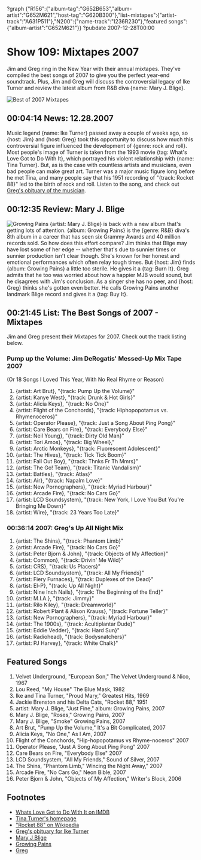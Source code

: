 ?graph {"R156":{"album-tag":"G652B653","album-artist":"G652M621","host-tag":"G620B300"},"list~mixtapes":{"artist-track":"A631P511"},"N200":{"name-track":"I236R230"},"featured songs":{"album-artist":"G652M621"}}
?pubdate 2007-12-28T00:00

# Show 109: Mixtapes 2007
Jim and Greg ring in the New Year with their annual mixtapes. They've compiled the best songs of 2007 to give you the perfect year-end soundtrack. Plus, Jim and Greg will discuss the controversial legacy of Ike Turner and review the latest album from R&B diva {name: Mary J. Blige}.

![Best of 2007 Mixtapes](http://static.soundopinions.org/images/mixtapes.jpg)

## 00:04:14 News: 12.28.2007
Music legend {name: Ike Turner} passed away a couple of weeks ago, so {host: Jim} and {host: Greg} took this opportunity to discuss how much this controversial figure influenced the development of {genre: rock and roll}. Most people's image of Turner is taken from the 1993 movie {tag: What's Love Got to Do With It}, which portrayed his violent relationship with {name: Tina Turner}. But, as is the case with countless artists and musicians, even bad people can make great art. Turner was a major music figure long before he met Tina, and many people say that his 1951 recording of "{track: Rocket 88}" led to the birth of rock and roll. Listen to the song, and check out [Greg's obituary of the musician](http://leisureblogs.chicagotribune.com/turn_it_up/2007/12/musical-legend.html).

## 00:12:35 Review: Mary J. Blige
![Growing Pains](http://a4.mzstatic.com/us/r1000/022/Features/6a/4a/65/dj.mrykwfit.600x600-75.jpg "1392280/270524804")
{artist: Mary J. Blige} is back with a new album that's getting lots of attention. {album: Growing Pains} is the {genre: R&B} diva's 8th album in a career that has seen six Grammy Awards and 40 million records sold. So how does this effort compare? Jim thinks that Blige may have lost some of her edge -- whether that's due to sunnier times or sunnier production isn't clear though. She's known for her honest and emotional performances which often relay tough times. But {host: Jim} finds {album: Growing Pains} a little too sterile. He gives it a {tag: Burn It}. Greg admits that he too was worried about how a happier MJB would sound, but he disagrees with Jim's conclusion. As a singer she has no peer, and {host: Greg} thinks she's gotten even better. He calls Growing Pains another landmark Blige record and gives it a {tag: Buy It}.

## 00:21:45 List: The Best Songs of 2007 - Mixtapes

Jim and Greg present their Mixtapes for 2007. Check out the track listing below.

### Pump up the Volume: Jim DeRogatis' Messed-Up Mix Tape 2007
(Or 18 Songs I Loved This Year, With No Real Rhyme or Reason)

1. {artist: Art Brut}, "{track: Pump Up the Volume}"
2. {artist: Kanye West}, "{track: Drunk & Hot Girls}"
3. {artist: Alicia Keys}, "{track: No One}"
4. {artist: Flight of the Conchords}, "{track: Hiphopopotamus vs. Rhymenoceros}"
5. {artist: Operator Please}, "{track: Just a Song About Ping Pong}"
6. {artist: Care Bears on Fire}, "{track: Everybody Else}"
7. {artist: Neil Young}, "{track: Dirty Old Man}"
8. {artist: Tori Amos}, "{track: Big Wheel},"
9. {artist: Arctic Monkeys}, "{track: Fluorescent Adolescent}"
10. {artist: The Hives}, "{track: Tick Tick Boom}"
11. {artist: Fall Out Boy}, "{track: Thnks Fr Th Mmrs}"
12. {artist: The Go! Team}, "{track: Titanic Vandalism}"
13. {artist: Battles}, "{track: Atlas}"
14. {artist: Air}, "{track: Napalm Love}"
15. {artist: New Pornographers}, "{track: Myriad Harbour}"
16. {artist: Arcade Fire}, "{track: No Cars Go}"
17. {artist: LCD Soundsystem}, "{track: New York, I Love You But You're Bringing Me Down}"
18. {artist: Wire}, "{track: 23 Years Too Late}"

### 00:36:14 2007: Greg's Up All Night Mix
1. {artist: The Shins}, "{track: Phantom Limb}"
2. {artist: Arcade Fire}, "{track: No Cars Go}"
3. {artist: Peter Bjorn & John}, "{track: Objects of My Affection}"
4. {artist: Common}, "{track: Drivin' Me Wild}"
5. {artist: CRS}, "{track: Us Placers}"
6. {artist: LCD Soundsystem}, "{track: All My Friends}"
7. {artist: Fiery Furnaces}, "{track: Duplexes of the Dead}"
8. {artist: El-P}, "{track: Up All Night}"
9. {artist: Nine Inch Nails}, "{track: The Beginning of the End}"
10. {artist: M.I.A.}, "{track: Jimmy}"
11. {artist: Rilo Kiley}, "{track: Dreamworld}"
12. {artist: Robert Plant & Alison Krauss}, "{track: Fortune Teller}"
13. {artist: New Pornographers}, "{track: Myriad Harbour}"
14. {artist: The 1900s}, "{track: Acultiplantar Dude}"
15. {artist: Eddie Vedder}, "{track: Hard Sun}"
16. {artist: Radiohead}, "{track: Bodysnatchers}"
17. {artist: PJ Harvey}, "{track: White Chalk}"


## Featured Songs
1. Velvet Underground, "European Son," The Velvet Underground & Nico, 1967
2. Lou Reed, "My House" The Blue Mask, 1982
3. Ike and Tina Turner, "Proud Mary," Greatest Hits, 1969
4. Jackie Brenston and his Delta Cats, "Rocket 88," 1951
5. artist: Mary J. Blige, "Just Fine," album: Growing Pains, 2007
6. Mary J. Blige, "Roses," Growing Pains, 2007
7. Mary J. Blige, "Smoke" Growing Pains, 2007
8. Art Brut, "Pump Up the Volume," It's a Bit Complicated, 2007
9. Alicia Keys, "No One," As I Am, 2007
10. Flight of the Conchords, "Hip-hopopotamus vs Rhyme-noceros" 2007
11. Operator Please, "Just A Song About Ping Pong" 2007
12. Care Bears on Fire, "Everybody Else" 2007
13. LCD Soundsystem, "All My Friends," Sound of Silver, 2007
14. The Shins, "Phantom Limb," Wincing the Night Away," 2007
15. Arcade Fire, "No Cars Go," Neon Bible, 2007
16. Peter Bjorn & John, "Objects of My Affection," Writer's Block, 2006

## Footnotes
- [Whats Love Got to Do With It on IMDB](http://www.imdb.com/title/tt0108551/)
- [Tina Turner's homepage](http://www.officialtina.com/)
- ["Rocket 88" on Wikipedia](http://en.wikipedia.org/wiki/Rocket_88)
- [Greg's obituary for Ike Turner](http://leisureblogs.chicagotribune.com/turn_it_up/2007/12/musical-legend.html)
- [Mary J Blige](http://www.mjblige.com/)
- [Growing Pains](http://www.metacritic.com/music/artists/bligemaryj/growingpains?q=mary%20j.%20blige)
- [Greg](http://leisureblogs.chicagotribune.com/turn_it_up/2007/12/mary-j-blige-ma.html)

